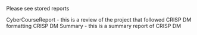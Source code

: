 Please see stored reports 

CyberCourseReport - this is a review of the project that followed CRISP DM formatting 
CRISP DM Summary - this is a summary report of CRISP DM 
